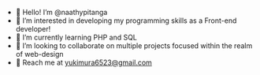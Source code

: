 - 🍑 Hello! I’m @naathypitanga
- 🍊 I’m interested in developing my programming skills as a Front-end developer!
- 🥑 I’m currently learning PHP and SQL
- 🍒 I’m looking to collaborate on multiple projects focused within the realm of web-design
- 🧊 Reach me at yukimura6523@gmail.com
